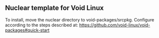 ## Nuclear template for Void Linux
To install, move the nuclear directory to void-packages/srcpkg.
Configure according to the steps described at: https://github.com/void-linux/void-packages#quick-start
